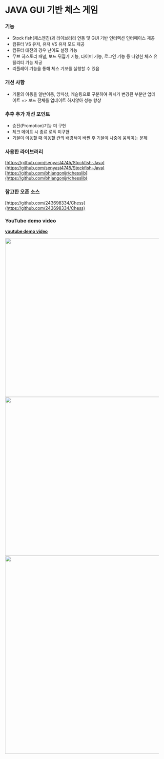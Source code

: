 
# JAVA GUI 기반 체스 게임


### 기능
- Stock fish(체스엔진)과 라이브러리 연동 및 GUI 기반 인터렉션 인터페이스 제공
- 컴퓨터 VS 유저, 유저 VS 유저 모드 제공
- 컴퓨터 대전의 경우 난이도 설정 가능
- 무브 히스토리 패널, 보드 뒤집기 기능, 타이머 기능, 로그인 기능 등 다양한 체스 유틸리티 기능 제공
- 리플레이 기능을 통해 체스 기보를 실행할 수 있음

### 개선 사항
- 기물의 이동을 일반이동, 앙파상, 캐슬링으로 구분하여 위치가 변경된 부분만 업데이트 => 보드 전체를 업데이트 하지않아 성능 향상

### 추후 추가 개선 포인트
- 승진(Promotion)기능 미 구현
- 체크 메이트 시 종료 로직 미구현
- 기물이 이동할 때 이동할 칸의 배경색이 바뀐 후 기물이 나중에 움직이는 문제

### 사용한 라이브러리
[https://github.com/senyast4745/Stockfish-Java](https://github.com/senyast4745/Stockfish-Java) </br>
[https://github.com/bhlangonijr/chesslib](https://github.com/bhlangonijr/chesslib)

### 참고한 오픈 소스
[https://github.com/243698334/Chess](https://github.com/243698334/Chess)


### YouTube demo video
**[youtube demo video](https://youtu.be/Cco1NRFp1SQ)**

<img src="https://github.com/user-attachments/assets/4ef177ae-8b00-41aa-a4bc-16f7a1e378b8" width="600" height="520"/>
<img src="https://github.com/user-attachments/assets/0e608749-d607-4fa9-a0c1-ef855a0a8f7c" width="600" height="520"/>
<img src="https://github.com/user-attachments/assets/8d36e9e5-27c4-4765-90e9-1d7c772effb7" width="812" height="648"/>
